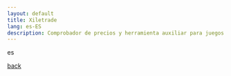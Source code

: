 ```yaml
---
layout: default
title: Xiletrade
lang: es-ES
description: Comprobador de precios y herramienta auxiliar para juegos Path Of Exile
---
```


es

[back](./)
